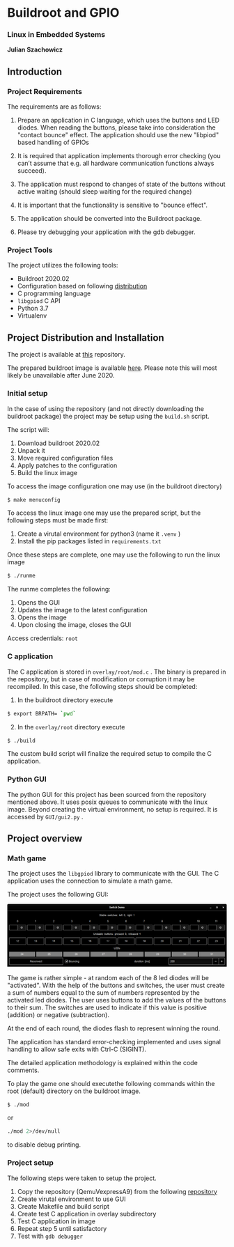 # Buildroot and GPIO

### Linux in Embedded Systems

**Julian Szachowicz**

## Introduction

### Project Requirements

The requirements are as follows:

1. Prepare an application in C language, which uses the buttons and LED diodes. When reading the buttons, please take into consideration the "contact bounce" effect. The application should use the new "libpiod" based handling of GPIOs

2. It is required that application implements thorough error checking (you can’t assume that e.g. all hardware communication functions always succeed).

3. The application must respond to changes of state of the buttons without active waiting (should sleep waiting for the required change)

4. It is important that the functionality is sensitive to "bounce effect".

5. The application should be converted into the Buildroot package.

6. Please try debugging your application with the gdb debugger.

### Project Tools

The project utilizes the following tools:

* Buildroot 2020.02
* Configuration based on following [distribution](https://github.com/wzab/BR_Internet_Radio/tree/gpio/QemuVexpressA9)
* C programming language
* `libgpiod` C API
* Python 3.7
* Virtualenv

## Project Distribution and Installation

The project is available at [this]() repository.

The prepared buildroot image is available [here](). Please note this will most likely be unavailable after June 2020.

### Initial setup

In the case of using the repository (and not directly downloading the buildroot package) the project may be setup using the `build.sh` script.

The script will:

1. Download buildroot 2020.02
2. Unpack it
3. Move required configuration files
4. Apply patches to the configuration
5. Build the linux image

To access the image configuration one may use (in the buildroot directory) 

``` sh
$ make menuconfig
```

To access the linux image one may use the prepared script, but the following steps must be made first:

1. Create a virutal environment for python3 (name it `.venv` )
2. Install the pip packages listed in `requirements.txt` 

Once these steps are complete, one may use the following to run the linux image

``` sh
$ ./runme
```

The runme completes the following:
1. Opens the GUI
2. Updates the image to the latest configuration
3. Opens the image
4. Upon closing the image, closes the GUI

Access credentials: `root` 

### C application

The C application is stored in `overlay/root/mod.c` . The binary is prepared in the repository, but in case of modification or corruption it may be recompiled. In this case, the following steps should be completed:

1. In the buildroot directory execute

``` sh
$ export BRPATH= `pwd` 
```

2. In the `overlay/root` directory execute

``` sh
$ ./build
```

The custom build script will finalize the required setup to compile the C application.

### Python GUI

The python GUI for this project has been sourced from the repository mentioned above. It uses posix queues to communicate with the linux image. Beyond creating the virtual environment, no setup is required. It is accessed by `GUI/gui2.py` .

## Project overview

### Math game

The project uses the `libgpiod` library to communicate with the GUI. The C application uses the connection to simulate a math game.

The project uses the following GUI:

![gui-image](src/gui_image.png)

The game is rather simple - at random each of the 8 led diodes will be "activated". With the help of the buttons and switches, the user must create a sum of numbers equal to the sum of numbers represented by the activated led diodes. The user uses buttons to add the values of the buttons to their sum. The switches are used to indicate if this value is positive (addition) or negative (subtraction).

At the end of each round, the diodes flash to represent winning the round.

The application has standard error-checking implemented and uses signal handling to allow safe exits with Ctrl-C (SIGINT).

The detailed application methodology is explained within the code comments.

To play the game one should executethe following commands within the root (default) directory on the buildroot image.

``` sh
$ ./mod
```

or 

``` sh
./mod 2>/dev/null
```

to disable debug printing.

### Project setup

The following steps were taken to setup the project.

1. Copy the repository (QemuVexpressA9) from the following [repository](https://github.com/wzab/BR_Internet_Radio/tree/gpio)
2. Create virutal environment to use GUI
3. Create Makefile and build script  
4. Create test C application in overlay subdirectory
5. Test C application in image
6. Repeat step 5 until satisfactory
7. Test with `gdb debugger`